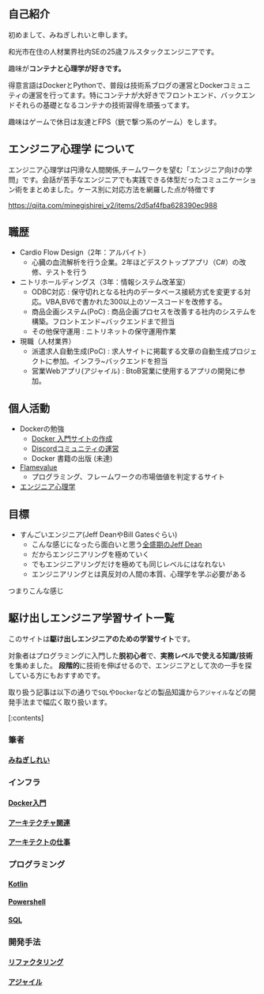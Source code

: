 


## 自己紹介

初めまして、みねぎしれいと申します。

和光市在住の人材業界社内SEの25歳フルスタックエンジニアです。

趣味が**コンテナと心理学が好きです。**




得意言語はDockerとPythonで、普段は技術系ブログの運営とDockerコミュニティの運営を行ってます。特にコンテナが大好きでフロントエンド、バックエンドそれらの基礎となるコンテナの技術習得を頑張ってます。

趣味はゲームで休日は友達とFPS（銃で撃つ系のゲーム）をします。


## エンジニア心理学 について

エンジニア心理学は円滑な人間関係,チームワークを望む「エンジニア向けの学問」です。会話が苦手なエンジニアでも実践できる体型だったコミュニケーション術をまとめました。ケース別に対応方法を網羅した点が特徴です

https://qiita.com/minegishirei_v2/items/2d5af4fba628390ec988


## 職歴

- Cardio Flow Design（2年：アルバイト）
  - 心臓の血流解析を行う企業。2年ほどデスクトップアプリ（C#）の改修、テストを行う
- ニトリホールディングス（3年：情報システム改革室）
  - ODBC対応 : 保守切れとなる社内のデータベース接続方式を変更する対応。VBA,BV6で書かれた300以上のソースコードを改修する。
  - 商品企画システム(PoC) : 商品企画プロセスを改善する社内のシステムを構築。フロントエンド~バックエンドまで担当
  - その他保守運用 : ニトリネットの保守運用作業
- 現職（人材業界）
  - 派遣求人自動生成(PoC) : 求人サイトに掲載する文章の自動生成プロジェクトに参加。インフラ~バックエンドを担当
  - 営業Webアプリ(アジャイル) : BtoB営業に使用するアプリの開発に参加。




## 個人活動

- Dockerの勉強
  - [Docker 入門サイトの作成](https://minegishirei.hatenablog.com/entry/2023/09/02/213936)
  - [Discordコミュニティの運営](https://discord.gg/jQ9J3kPmAg)
  - Docker 書籍の出版 (未達)
- [Flamevalue](https://minegishirei.github.io/flamevalue_site/code/vue-notus/dist/tables.html)
  - プログラミング、フレームワークの市場価値を判定するサイト
- [エンジニア心理学]()


## 目標

- すんごいエンジニア(Jeff DeanやBill Gatesぐらい)
  - こんな感じになったら面白いと思う[全盛期のJeff Dean](https://qiita.com/umegaya/items/ef69461d6f4967d5c623)
  - だからエンジニアリングを極めていく
  - でもエンジニアリングだけを極めても同じレベルにはなれない
  - エンジニアリングとは真反対の人間の本質、心理学を学ぶ必要がある

つまりこんな感じ






## 駆け出しエンジニア学習サイト一覧

このサイトは**駆け出しエンジニアのための学習サイト**です。

対象者はプログラミングに入門した**脱初心者**で、**実務レベルで使える知識/技術**を集めました。
**段階的**に技術を伸ばせるので、エンジニアとして次の一手を探している方にもおすすめです。

取り扱う記事は以下の通りで`SQL`や`Docker`などの製品知識から`アジャイル`などの開発手法まで幅広く取り扱います。

[:contents]

### 筆者

#### [みねぎしれい](https://minegishirei.hatenablog.com/entry/2023/01/27/114655)



### インフラ

#### [Docker入門](https://minegishirei.hatenablog.com/entry/2023/09/02/213936)

#### [アーキテクチャ関連](https://minegishirei.hatenablog.com/entry/2023/01/27/183831)

#### [アーキテクトの仕事](https://minegishirei.hatenablog.com/entry/2023/02/07/114407)


### プログラミング

#### [Kotlin](https://minegishirei.hatenablog.com/entry/2023/02/09/101751)

#### [Powershell](ttps://minegishirei.hatenablog.com/entry/2023/02/15/162959)

#### [SQL](https://minegishirei.hatenablog.com/archive/category/SQL)


### 開発手法

#### [リファクタリング](https://minegishirei.hatenablog.com/entry/2023/02/02/165446:embed:cite)


#### [アジャイル](https://minegishirei.hatenablog.com/entry/2023/01/27/164337)




